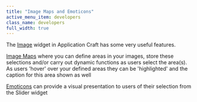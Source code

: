 ```yaml
---
title: "Image Maps and Emoticons"
active_menu_item: developers
class_name: developers
full_width: true
---
```



The [Image](/developers/user-guide/product-guide/widget-properties-events/common/image) widget in Application Craft has some very useful features.

[Image Maps](/developers/user-guide/product-guide/advanced-important-widgets/image-maps-and-emoticons/image-maps) where you can define areas in your images, store these selections and/or carry out dynamic functions as users select the area(s). As users 'hover' over your defined areas they can be 'highlighted' and the caption for this area shown as well

[Emoticons](/developers/user-guide/product-guide/advanced-important-widgets/image-maps-and-emoticons/emoticons) can provide a visual presentation to users of their selection from the Slider widget

